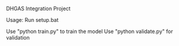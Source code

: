 DHGAS Integration Project

Usage:
Run setup.bat

Use "python train.py" to train the model
Use "python validate.py" for validation


